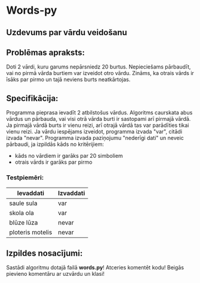 # Words-py
Uzdevums par vārdu veidošanu
---
## **Problēmas apraksts:**<br>
Doti 2 vārdi, kuru garums nepārsniedz 20 burtus. Nepieciešams pārbaudīt, vai no pirmā vārda burtiem var izveidot otro vārdu. Zināms, ka otrais vārds ir īsāks par pirmo un tajā neviens burts neatkārtojas.<br>

## **Specifikācija**:<br>
Programma pieprasa ievadīt 2 atbilstošus vārdus. Algoritms caurskata abus vārdus un pārbauda, vai visi otrā vārda burti ir sastopami arī pirmajā vārdā. Ja pirmajā vārdā burts ir vienu reizi, arī otrajā vārdā tas var parādīties tikai vienu reizi. Ja vārdu iespējams izveidot, programma izvada "var", citādi izvada "nevar". Programma izvada paziņojumu "nederīgi dati" un neveic pārbaudi, ja izpildās kāds no kritērijiem:
* kāds no vārdiem ir garāks par 20 simboliem
* otrais vārds ir garāks par pirmo

### Testpiemēri:
|Ievaddati|Izvaddati|
|---|---|
|saule sula|var|
|skola ola|var|
|blūze lūza|nevar|
|ploteris motelis|nevar|

## Izpildes nosacījumi:
Sastādi algoritmu dotajā failā **words.py**!
Atceries komentēt kodu!
Beigās pievieno komentāru ar uzvārdu un klasi!
